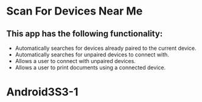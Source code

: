 # Scan For Devices Near Me

## This app has the following functionality:

* Automatically searches for devices already paired to the current device.
* Automatically searches for unpaired devices to connect with.
* Allows a user to connect with unpaired devices.
* Allows a user to print documents using a connected device.

# Android3S3-1
